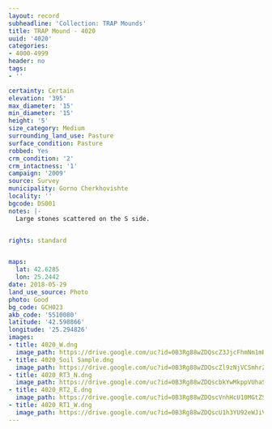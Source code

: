 ```yaml
---
layout: record
subheadline: 'Collection: TRAP Mounds'
title: TRAP Mound - 4020
uuid: '4020'
categories:
- 4000-4999
header: no
tags:
- ''

certainty: Certain
elevation: '395'
max_diameter: '15'
min_diameter: '15'
height: '5'
size_category: Medium
surrounding_land_use: Pasture
surface_condition: Pasture
robbed: Yes
crm_condition: '2'
crm_intactness: '1'
campaign: '2009'
source: Survey
municipality: Gorno Cherkhovishte
locality: ''
bgcode: DS001
notes: |-
  Large stones scattered on the S side.


rights: standard


maps:
  lat: 42.6285
  lon: 25.2442
date: 2018-05-29
land_use_source: Photo
photo: Good
bg_code: GCH023
akb_code: '5510080'
latitude: '42.598866'
longitude: '25.294826'
images:
- title: 4020_W.dng
  image_path: https://drive.google.com/uc?id=0B3Rg88wZDQscZ3JjcFhmNm1mRG8
- title: 4020_Soil Sample.dng
  image_path: https://drive.google.com/uc?id=0B3Rg88wZDQscZl9zNjVCSmhrZEE
- title: 4020_RT3_N.dng
  image_path: https://drive.google.com/uc?id=0B3Rg88wZDQscbkYwMkppVUhaS28
- title: 4020_RT2_E.dng
  image_path: https://drive.google.com/uc?id=0B3Rg88wZDQscVnhHcU10MGtZS0U
- title: 4020_RT1_W.dng
  image_path: https://drive.google.com/uc?id=0B3Rg88wZDQscU1h3YU92eWJiVzg
---
```

